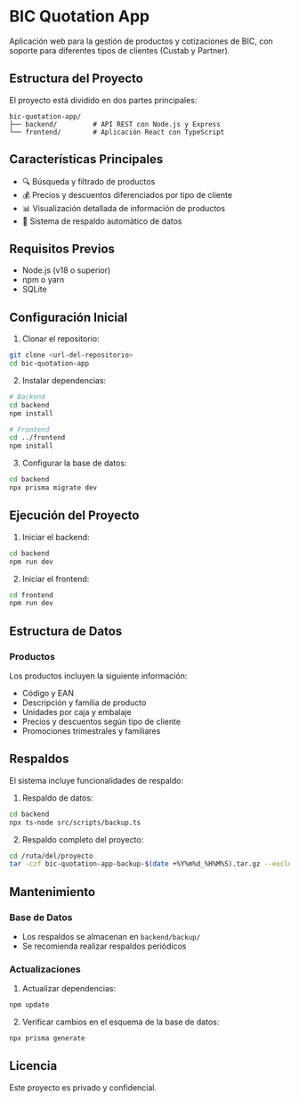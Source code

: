 # BIC Quotation App

Aplicación web para la gestión de productos y cotizaciones de BIC, con soporte para diferentes tipos de clientes (Custab y Partner).

## Estructura del Proyecto

El proyecto está dividido en dos partes principales:

```
bic-quotation-app/
├── backend/         # API REST con Node.js y Express
└── frontend/        # Aplicación React con TypeScript
```

## Características Principales

- 🔍 Búsqueda y filtrado de productos
- 💰 Precios y descuentos diferenciados por tipo de cliente
- 📊 Visualización detallada de información de productos
- 💾 Sistema de respaldo automático de datos

## Requisitos Previos

- Node.js (v18 o superior)
- npm o yarn
- SQLite

## Configuración Inicial

1. Clonar el repositorio:
```bash
git clone <url-del-repositorio>
cd bic-quotation-app
```

2. Instalar dependencias:
```bash
# Backend
cd backend
npm install

# Frontend
cd ../frontend
npm install
```

3. Configurar la base de datos:
```bash
cd backend
npx prisma migrate dev
```

## Ejecución del Proyecto

1. Iniciar el backend:
```bash
cd backend
npm run dev
```

2. Iniciar el frontend:
```bash
cd frontend
npm run dev
```

## Estructura de Datos

### Productos
Los productos incluyen la siguiente información:
- Código y EAN
- Descripción y familia de producto
- Unidades por caja y embalaje
- Precios y descuentos según tipo de cliente
- Promociones trimestrales y familiares

## Respaldos

El sistema incluye funcionalidades de respaldo:

1. Respaldo de datos:
```bash
cd backend
npx ts-node src/scripts/backup.ts
```

2. Respaldo completo del proyecto:
```bash
cd /ruta/del/proyecto
tar -czf bic-quotation-app-backup-$(date +%Y%m%d_%H%M%S).tar.gz --exclude='node_modules' --exclude='.git' bic-quotation-app/
```

## Mantenimiento

### Base de Datos
- Los respaldos se almacenan en `backend/backup/`
- Se recomienda realizar respaldos periódicos

### Actualizaciones
1. Actualizar dependencias:
```bash
npm update
```

2. Verificar cambios en el esquema de la base de datos:
```bash
npx prisma generate
```

## Licencia

Este proyecto es privado y confidencial.
